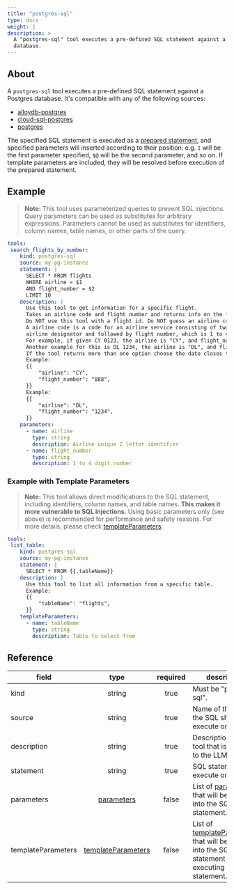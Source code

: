 ```yaml
---
title: "postgres-sql"
type: docs
weight: 1
description: > 
  A "postgres-sql" tool executes a pre-defined SQL statement against a Postgres
  database.
---
```


## About

A `postgres-sql` tool executes a pre-defined SQL statement against a Postgres
database. It's compatible with any of the following sources:

- [alloydb-postgres](../sources/alloydb-pg.md)
- [cloud-sql-postgres](../sources/cloud-sql-pg.md)
- [postgres](../sources/postgres.md)

The specified SQL statement is executed as a [prepared statement][pg-prepare],
and specified parameters will inserted according to their position: e.g. `1`
will be the first parameter specified, `$@` will be the second parameter, and so
on. If template parameters are included, they will be resolved before execution
of the prepared statement.

## Example

> **Note:** This tool uses parameterized queries to prevent SQL injections.
> Query parameters can be used as substitutes for arbitrary expressions.
> Parameters cannot be used as substitutes for identifiers, column names, table
> names, or other parts of the query.

[pg-prepare]: https://www.postgresql.org/docs/current/sql-prepare.html

```yaml
tools:
 search_flights_by_number:
    kind: postgres-sql
    source: my-pg-instance
    statement: |
      SELECT * FROM flights
      WHERE airline = $1
      AND flight_number = $2
      LIMIT 10
    description: |
      Use this tool to get information for a specific flight.
      Takes an airline code and flight number and returns info on the flight.
      Do NOT use this tool with a flight id. Do NOT guess an airline code or flight number.
      A airline code is a code for an airline service consisting of two-character
      airline designator and followed by flight number, which is 1 to 4 digit number.
      For example, if given CY 0123, the airline is "CY", and flight_number is "123".
      Another example for this is DL 1234, the airline is "DL", and flight_number is "1234".
      If the tool returns more than one option choose the date closes to today.
      Example:
      {{
          "airline": "CY",
          "flight_number": "888",
      }}
      Example:
      {{
          "airline": "DL",
          "flight_number": "1234",
      }}
    parameters:
      - name: airline
        type: string
        description: Airline unique 2 letter identifier
      - name: flight_number
        type: string
        description: 1 to 4 digit number
```

### Example with Template Parameters

> **Note:** This tool allows direct modifications to the SQL statement, including identifiers, column names,
> and table names. **This makes it more vulnerable to SQL injections**. Using basic parameters 
> only (see above) is recommended for performance and safety reasons. For more details, please
> check [templateParameters](_index#template-parameters).

```yaml
tools:
 list_table:
    kind: postgres-sql
    source: my-pg-instance
    statement: |
      SELECT * FROM {{.tableName}}
    description: |
      Use this tool to list all information from a specific table.
      Example:
      {{
          "tableName": "flights",
      }}
    templateParameters:
      - name: tableName
        type: string
        description: Table to select from
```

## Reference

| **field**           |                  **type**                                 | **required** | **description**                                                                                                                            |
|---------------------|:---------------------------------------------------------:|:------------:|--------------------------------------------------------------------------------------------------------------------------------------------|
| kind                |                   string                                  |     true     | Must be "postgres-sql".                                                                                                                    |
| source              |                   string                                  |     true     | Name of the source the SQL should execute on.                                                                                              |
| description         |                   string                                  |     true     | Description of the tool that is passed to the LLM.                                                                                         |
| statement           |                   string                                  |     true     | SQL statement to execute on.                                                                                                               |
| parameters          | [parameters](_index#specifying-parameters)                |    false     | List of [parameters](_index#specifying-parameters) that will be inserted into the SQL statement.                                           |
| templateParameters  |  [templateParameters](_index#template-parameters)         |    false     | List of [templateParameters](_index#template-parameters) that will be inserted into the SQL statement before executing prepared statement. |
